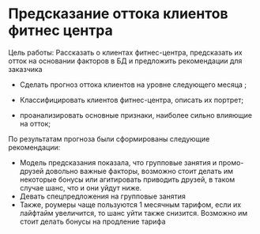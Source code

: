 # Предсказание оттока клиентов фитнес центра 

Цель работы: Рассказать о клиентах фитнес-центра, предсказать их отток на основании факторов в БД и предложить рекомендации для заказчика

* Сделать прогноз оттока клиентов на уровне следующего месяца ;

* Классифицировать клиентов фитнес-центра, описать их портрет;

* проанализировать основные признаки, наиболее сильно влияющие на отток;

По результатам прогноза были сформированы следующие рекомендации: 
* Модель предсказания показала, что групповые занятия и промо-друзей довольно важные факторы, возможно стоит делать им некоторые бонусы или агитировать приводить друзей, в таком случае шанс, что и они уйдут ниже. 
* Девать спецпредложения на групповые занятия
* Также, роумеры чаще пользуются 1 месячным тарифом, если их лайфтайм увеличится, то шанс уйти также снизится. Возможно им стоит делать бонусы на продление тарифа
